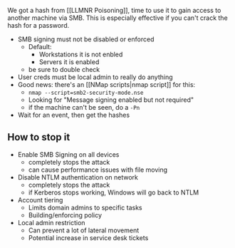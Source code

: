 We got a hash from [[LLMNR Poisoning]], time to use it to gain access to another machine via SMB. This is especially effective if you can't crack the hash for a password.
- SMB signing must not be disabled or enforced
	- Default:
		- Workstations it is not enbled
		- Servers it is enabled
	- be sure to double check
- User creds must be local admin to really do anything
- Good news: there's an [[NMap scripts|nmap script]] for this:
	- `nmap --script=smb2-security-mode.nse`
	- Looking for "Message signing enabled but not required"
	- if the machine can't be seen, do a `-Pn`
- Wait for an event, then get the hashes
## How to stop it
- Enable SMB Signing on all devices
	- completely stops the attack
	- can cause performance issues with file moving
- Disable NTLM authentication on network
	- completely stops the attack
	- if Kerberos stops working, Windows will go back to NTLM
- Account tiering
	- Limits domain admins to specific tasks
	- Building/enforcing policy
- Local admin restriction
	- Can prevent a lot of lateral movement
	- Potential increase in service desk tickets